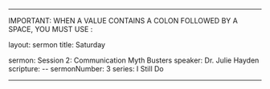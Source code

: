 ---

IMPORTANT: WHEN A VALUE CONTAINS A COLON FOLLOWED BY A SPACE, YOU MUST USE &#58;

layout: sermon
title: Saturday

sermon: Session 2&#58; Communication Myth Busters
speaker: Dr. Julie Hayden
scripture: --
sermonNumber: 3
series: I Still Do

---